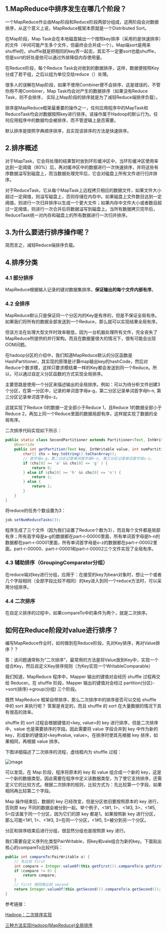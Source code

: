 ## 1.MapReduce中排序发生在哪几个阶段？

一个MapReduce作业由Map阶段和Reduce阶段两部分组成，这两阶段会对数据排序，从这个意义上说，MapReduce框架本质就是一个Distributed Sort。

在Map阶段，Map Task会在本地磁盘输出一个按照key排序（采用的是快速排序）的文件（中间可能产生多个文件，但最终会合并成一个）。Map端sort是用来shuffle的，shuffle就是把相同的key弄一起去，其实不一定要sort也能shuffle，但是sort的好处是他可以通过外排降低内存使用量。

在Reduce阶段，每个Reduce Task会对收到的数据排序，这样，数据便按照Key分成了若干组，之后以组为单位交给reduce（）处理。

很多人的误解在Map阶段，如果不使用Combiner便不会排序，这是错误的，不管你用不用Combiner，Map Task均会对产生的数据排序（如果没有Reduce Task，则不会排序， 实际上Map阶段的排序就是为了减轻Reduce端排序负载）。

排序是MapReduce框架最重要的操作之一，任何应用程序中的MapTask和ReduceTask均会对数据按照key进行排序。该操作属于Hadoop的默认行为。任何应用程序中的数据均会被排序，而不管逻辑上是否需要。

默认排序是按照字典顺序排序，且实现该排序的方法是快速排序。

## 2.排序概述

对于MapTask，它会将处理的结果暂时放到环形缓冲区中，当环形缓冲区使用率达到一定阈值（80%）后，再对缓冲区中的数据进行一次快速排序，并将这些有序数据溢写到磁盘上，而当数据处理完毕后，它会对磁盘上所有文件进行归并排序。

对于ReduceTask，它从每个MapTask上远程拷贝相应的数据文件，如果文件大小超过一定阈值，则溢写磁盘上，否则存储在内存中。如果磁盘上文件数目达到一定阈值，则进行一次归并排序以生成一个更大文件；如果内存中文件大小或者数目超过一定阈值，则进行一次合并后将数据溢写到磁盘上。当所有数据拷贝完毕后，ReduceTask统一对内存和磁盘上的所有数据进行一次归并排序。

## 3.为什么要进行排序操作呢？

简而言之，减轻Reduce端排序负载。


## 4.排序分类

### 4.1 部分排序

MapReduce根据输入记录的键对数据集排序。**保证输出的每个文件内部有序**。

### 4.2 全排序

MapReduce默认只是保证同一个分区内的Key是有序的，但是不保证全局有序。如果我们将所有的数据全部发送到一个Reduce，那么就可以实现结果全局有序。

但该方法在处理大型文件时效率极低，因为一台机器处理所有文件，完全丧失了MapReduce所提供的并行架构。而且在数据量很大的情况下，很有可能会出现OOM问题。

在hadoop分区的介绍中，我们知道MapReduce默认的分区函数是HashPartitioner，其实现的原理是计算map输出key的hashCode，然后对Reduce个数求模，这样只要求模结果一样的Key都会发送到同一个Reduce。所以，可以通过自定义分区函数的方式实现全局排序。

主要思路是使用一个分区来描述输出的全局排序。例如：可以为待分析文件创建3个分区，在第一分区中，记录的单词首字母a-g，第二分区记录单词首字母h-n, 第三分区记录单词首字母o-z。

这就实现了Reduce 0的数据一定全部小于Reduce 1，且Reduce 1的数据全部小于Reduce 2，再加上同一个Reduce里面的数据局部有序，这样就实现了数据的全局有序。

二次排序代码实现如下所示：
```java
public static class SecondPartitioner extends Partitioner<Text, IntWritable> {
    @Override
    public int getPartition(Text key, IntWritable value, int numPartitions) {
        char[] chs = key.toString().toCharArray();
        // 首字母a-g，第二分区记录单词首字母h-n, 第三分区记录单词首字母o-z。
        if (chs[0] >= 'a' && chs[0] <= 'g' ) {
            return 0;
        } else if (chs[0] >= 'h' && chs[0] <= 'n') {
            return 1;
        } else {
            return 2;
        }
    }
}
```

将reduce的任务个数设置为3：
```java
job.setNumReduceTasks(3);
```
程序生成了三个文件（因为我们设置了Reduce个数为3），而且每个文件都是局部有序；所有首字母是a-g的数据都在part-r-00000里面，所有单词首字母是h-n的数据都在part-r-00001里面，所有单词首字母是o-z的数据都在part-r-00002里面。part-r-00000、part-r-00001和part-r-00002三个文件实现了全局有序。

### 4.3 辅助排序（GroupingComparator分组）

在reduce端对key进行分组，应用于：在接受的key为bean对象时，想让一个或者几个字段相同（全部字段比较不相同）的key进入到同一个reduce方法时，可以采用分组排序。


### 4.4 二次排序

在自定义排序的过程中，如果compareTo中的条件为两个，就是二次排序。

## 如何在Reduce阶段对value进行排序？ 

编写MapReduce作业时，如何做到在Reduce阶段，先对Key排序，再对Value排序？？

答：该问题通常称为“二次排序”，最常用的方法是将Value放到Key中，实现一个组合Key，然后自定义Key排序规则（为Key实现一个WritableComparable）


我们知道，MapReduce 程序中，Mapper 输出的键值对会经历 shuffle 过程再交给 Reducer。在 shuffle 阶段，Mapper 输出的键值对会经过 partition(分区)->sort(排序)->group(分组) 三个阶段。

既然 MapReduce 框架自带排序，那么二次排序中的排序是否可以交给 shuffle 中的 sort 来执行呢？
答案是肯定的，而且 shuffle 的 sort 在大量数据的情况下具有很高的效率。

shuffle 的 sort 过程会根据键值对<key, value>的 key 进行排序，但是二次排序中，value 也是需要排序的字段。因此需要将 value 字段合并到 key 中作为新的 key，形成新的键值对<key#value, value>。在排序时使其先根据 key 排序，如果相同，再根据 value 排序。

下图详细描述了二次排序的流程，虚线框内为 shuffle 过程：

![image](https://user-images.githubusercontent.com/30204737/120892535-6a170700-c641-11eb-8963-316caf8aefc6.png)

可以发现，在 Map 阶段，程序将原本的 key 和 value 组合成一个新的 key，这是一个新的数据类型。因此需要在程序中定义该数据类型，为了使它支持排序，还需定义它的比较方式。根据二次排序的规则，比较方式为：先比较第一个字段，如果相同再比较第二个字段。

Map 操作结束后，数据的 key 已经改变，但是分区依旧要按照原本的 key 进行，否则原 key 不同的数据会被分到一起。举个例子，<1#1, 1>、<1#3, 3>、<1#5, 5>应该属于同一个分区，因为它们的原 key 都是1。如果按照新 key 进行分区，那么可能<1#1, 1>、<1#3, 3>在同一个分区，<1#5, 5>被分到另一个分区。

分区和排序结束后进行分组，很显然分组也是按照原 key 进行。

我们需要自定义序列化类型PairWritable，将key和vale组合为新的key。下面贴出核心的compareTo比较代码：
```java
public int compareTo(PairWritable o) {
    // 先比较 first
    int compare = Integer.valueOf(this.getFirst()).compareTo(o.getFirst());
    if (compare != 0) {
        return compare;
    }
    // first 相同再比较 second
    return Integer.valueOf(this.getSecond()).compareTo(o.getSecond());
}
```

参考链接：

[Hadoop：二次排序实现](https://www.jianshu.com/p/bab62802d109)

[三种方法实现Hadoop(MapReduce)全局排序](https://cloud.tencent.com/developer/article/1199755)
